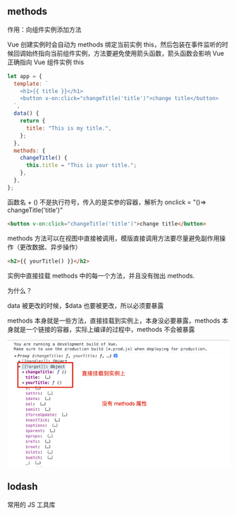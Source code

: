 ## methods

作用：向组件实例添加方法

Vue 创建实例时会自动为 methods 绑定当前实例 this，然后包装在事件监听的时候回调始终指向当前组件实例，方法要避免使用箭头函数，箭头函数会影响 Vue 正确指向 Vue 组件实例 this

```js
let app = {
  template: `
    <h1>{{ title }}</h1>
    <button v-on:click="changeTitle('title')">change title</button>
  `,
  data() {
    return {
      title: "This is my title.",
    };
  },
  methods: {
    changeTitle() {
      this.title = "This is your title.";
    },
  },
};
```

函数名 + () 不是执行符号，传入的是实参的容器，解析为 onclick = "()=> changeTitle('title')"

```html
<button v-on:click="changeTitle('title')">change title</button>
```

methods 方法可以在视图中直接被调用，模版直接调用方法要尽量避免副作用操作（更改数据、异步操作）

```html
<h2>{{ yourTitle() }}</h2>
```

实例中直接挂载 methods 中的每一个方法，并且没有抛出 methods.

为什么？

data 被更改的时候，$data 也要被更改，所以必须要暴露

methods 本身就是一些方法，直接挂载到实例上，本身没必要暴露，methods 本身就是一个链接的容器，实际上编译的过程中，methods 不会被暴露

![](../REDAME_files/Xnip2023-01-09_15-28-08.jpg)

## lodash

常用的 JS 工具库